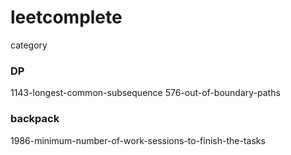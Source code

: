 # leetcomplete

category

### DP
1143-longest-common-subsequence
576-out-of-boundary-paths

### backpack
1986-minimum-number-of-work-sessions-to-finish-the-tasks
